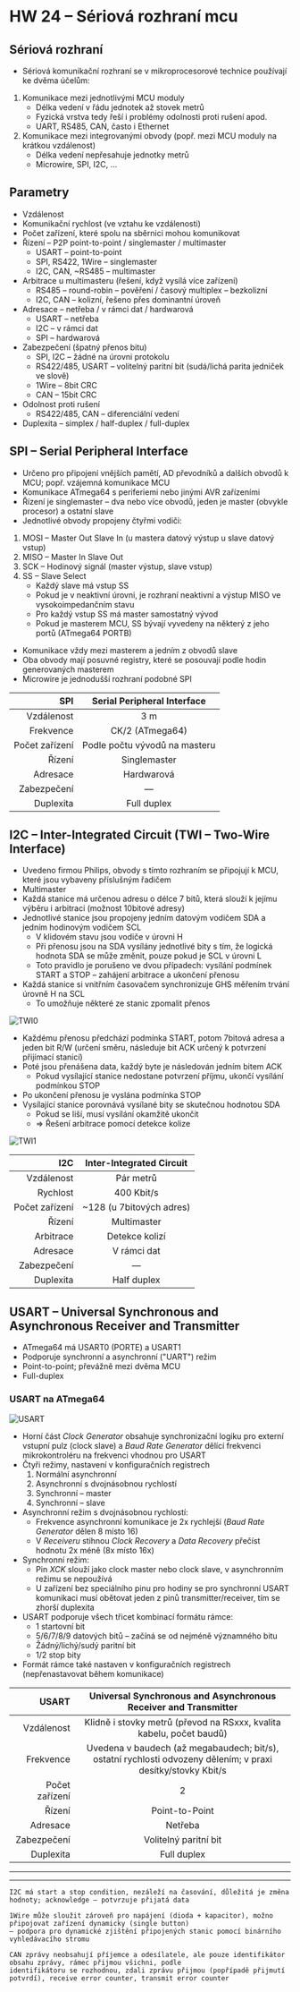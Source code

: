 # HW 24 – Sériová rozhraní mcu

## Sériová rozhraní

* Sériová komunikační rozhraní se v mikroprocesorové technice používají ke dvěma účelům:

1. Komunikace mezi jednotlivými MCU moduly
    * Délka vedení v řádu jednotek až stovek metrů
    * Fyzická vrstva tedy řeší i problémy odolnosti proti rušení apod.
    * UART, RS485, CAN, často i Ethernet
2. Komunikace mezi integrovanými obvody (popř. mezi MCU moduly na krátkou vzdálenost)
    * Délka vedení nepřesahuje jednotky metrů
    * Microwire, SPI, I2C, ...

## Parametry

* Vzdálenost
* Komunikační rychlost (ve vztahu ke vzdálenosti)
* Počet zařízení, které spolu na sběrnici mohou komunikovat
* Řízení – P2P point-to-point / singlemaster / multimaster
  * USART – point-to-point
  * SPI, RS422, 1Wire – singlemaster
  * I2C, CAN, ~RS485 – multimaster
* Arbitrace u multimasteru (řešení, když vysílá více zařízení)
  * RS485 – round-robin – pověření / časový multiplex – bezkolizní
  * I2C, CAN – kolizní, řešeno přes dominantní úroveň
* Adresace – netřeba / v rámci dat / hardwarová
  * USART – netřeba
  * I2C – v rámci dat
  * SPI – hardwarová
* Zabezpečení (špatný přenos bitu)
  * SPI, I2C – žádné na úrovni protokolu
  * RS422/485, USART – volitelný paritní bit (sudá/lichá parita jedniček ve slově)
  * 1Wire – 8bit CRC
  * CAN – 15bit CRC
* Odolnost proti rušení
  * RS422/485, CAN – diferenciální vedení
* Duplexita – simplex / half-duplex / full-duplex

## SPI – Serial Peripheral Interface

* Určeno pro připojení vnějších pamětí, AD převodníků a dalších obvodů k MCU; popř. vzájemná komunikace MCU
* Komunikace ATmega64 s periferiemi nebo jinými AVR zařízeními
* Řízení je singlemaster – dva nebo více obvodů, jeden je master (obvykle procesor) a ostatní slave
* Jednotlivé obvody propojeny čtyřmi vodiči:

1. MOSI – Master Out Slave In (u mastera datový výstup u slave datový vstup)
2. MISO – Master In Slave Out
3. SCK – Hodinový signál (master výstup, slave vstup)
4. SS – Slave Select
    * Každý slave má vstup SS
    * Pokud je v neaktivní úrovni, je rozhraní neaktivní a výstup MISO ve vysokoimpedančním stavu
    * Pro každý vstup SS má master samostatný vývod
    * Pokud je masterem MCU, SS bývají vyvedeny na některý z jeho portů (ATmega64 PORTB)

* Komunikace vždy mezi masterem a jedním z obvodů slave
* Oba obvody mají posuvné registry, které se posouvají podle hodin generovaných masterem
* Microwire je jednodušší rozhraní podobné SPI

SPI | Serial Peripheral Interface
--: | :-:
Vzdálenost | 3 m
Frekvence | CK/2 (ATmega64)
Počet zařízení | Podle počtu vývodů na masteru
Řízení | Singlemaster
Adresace | Hardwarová
Zabezpečení | —
Duplexita | Full duplex

## I2C – Inter-Integrated Circuit (TWI – Two-Wire Interface)

* Uvedeno firmou Philips, obvody s tímto rozhraním se připojují k MCU, které jsou vybaveny příslušným řadičem
* Multimaster
* Každá stanice má určenou adresu o délce 7 bitů, která slouží k jejímu výběru i arbitraci (možnost 10bitové adresy)
* Jednotlivé stanice jsou propojeny jedním datovým vodičem SDA a jedním hodinovým vodičem SCL
  * V klidovém stavu jsou vodiče v úrovni H
  * Při přenosu jsou na SDA vysílány jednotlivé bity s tím, že logická hodnota SDA se může změnit, pouze pokud je SCL v úrovni L
  * Toto pravidlo je porušeno ve dvou případech: vysílání podmínek START a STOP – zahájení arbitrace a ukončení přenosu
* Každá stanice si vnitřním časovačem synchronizuje GHS měřením trvání úrovně H na SCL
  * To umožňuje některé ze stanic zpomalit přenos

![TWI0](./img/HW_24_02.png)

* Každému přenosu předchází podmínka START, potom 7bitová adresa a jeden bit R/W (určení směru, následuje bit ACK určený k potvrzení přijímací stanicí)
* Poté jsou přenášena data, každý byte je následován jedním bitem ACK
  * Pokud vysílající stanice nedostane potvrzení příjmu, ukončí vysílání podmínkou STOP
* Po ukončení přenosu je vyslána podmínka STOP
* Vysílající stanice porovnává vysílané bity se skutečnou hodnotou SDA
  * Pokud se liší, musí vysílání okamžitě ukončit
  * ⇒ Řešení arbitrace pomocí detekce kolize

![TWI1](./img/HW_24_03.png)

I2C | Inter-Integrated Circuit
--: | :-:
Vzdálenost | Pár metrů
Rychlost | 400 Kbit/s
Počet zařízení | ~128 (u 7bitových adres)
Řízení | Multimaster
Arbitrace | Detekce kolizí
Adresace | V rámci dat
Zabezpečení | —
Duplexita | Half duplex

## USART – Universal Synchronous and Asynchronous Receiver and Transmitter

* ATmega64 má USART0 (PORTE) a USART1
* Podporuje synchronní a asynchronní ("UART") režim
* Point-to-point; převážně mezi dvěma MCU
* Full-duplex

### USART na ATmega64

![USART](./img/HW_24_01.png)

* Horní část _Clock Generator_ obsahuje synchronizační logiku pro externí vstupní pulz (clock slave) a _Baud Rate Generator_ dělící frekvenci mikrokontroléru na frekvenci vhodnou pro USART
* Čtyři režimy, nastavení v konfiguračních registrech
  1. Normální asynchronní
  2. Asynchronní s dvojnásobnou rychlostí
  3. Synchronní – master
  4. Synchronní – slave
* Asynchronní režim s dvojnásobnou rychlostí:
  * Frekvence asynchronní komunikace je 2x rychlejší (_Baud Rate Generator_ dělen 8 místo 16)
  * V _Receiveru_ stihnou _Clock Recovery_ a _Data Recovery_ přečíst hodnotu 2x méně (8x místo 16x)
* Synchronní režim:
  * Pin _XCK_ slouží jako clock master nebo clock slave, v asynchronním režimu se nepoužívá
  * U zařízení bez speciálního pinu pro hodiny se pro synchronní USART komunikaci musí obětovat jeden z pinů transmitter/receiver, tím se zhorší duplexita
* USART podporuje všech třicet kombinací formátu rámce:
  * 1 startovní bit
  * 5/6/7/8/9 datových bitů – začíná se od nejméně významného bitu
  * Žádný/lichý/sudý paritní bit
  * 1/2 stop bity
* Formát rámce také nastaven v konfiguračních registrech (nepřenastavovat během komunikace)

USART | Universal Synchronous and Asynchronous Receiver and Transmitter
--: | :-:
Vzdálenost | Klidně i stovky metrů (převod na RSxxx, kvalita kabelu, počet baudů)
Frekvence | Uvedena v baudech (až megabaudech; bit/s), ostatní rychlosti odvozeny dělením; v praxi desítky/stovky Kbit/s
Počet zařízení | 2
Řízení | Point-to-Point
Adresace | Netřeba
Zabezpečení | Volitelný paritní bit
Duplexita | Full duplex

---
---

```text
I2C má start a stop condition, nezáleží na časování, důležitá je změna hodnoty; acknowledge – potvrzuje přijatá data

1Wire může sloužit zároveň pro napájení (dioda + kapacitor), možno připojovat zařízení dynamicky (single button) 
– podpora pro dynamické zjištění připojených stanic pomocí binárního vyhledávacího stromu

CAN zprávy neobsahují příjemce a odesílatele, ale pouze identifikátor obsahu zprávy, rámec přijmou všichni, podle
identifikátoru se rozhodnou, zdali zprávu přijmou (popřípadě přijmutí potvrdí), receive error counter, transmit error counter
```
